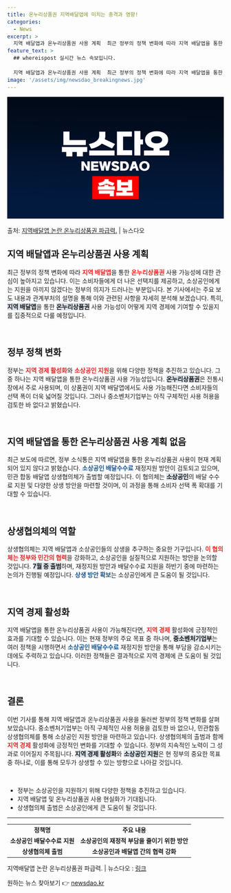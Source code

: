 ```yaml
---
title: 온누리상품권 지역배달앱에 미치는 충격과 영향!
categories:
  - News
excerpt: >
  지역 배달앱과 온누리상품권 사용 계획  최근 정부의 정책 변화에 따라 지역 배달앱을 통한 온누리상품권 사용 …
feature_text: >
  ## whereispost 실시간 뉴스 속보입니다.

  지역 배달앱과 온누리상품권 사용 계획  최근 정부의 정책 변화에 따라 지역 배달앱을 통한 온누리상품권 사용 …
image: '/assets/img/newsdao_breakingnews.jpg'
---
```


![뉴스다오 속보](/assets/img/newsdao_breakingnews.jpg)

<p>출처: <a href="https://newsdao.kr/4837" rel="dofollow">지역배달앱 논란 온누리상품권 파급력.</a> | 뉴스다오</p>

<h2 data-ke-size="size26">지역 배달앱과 온누리상품권 사용 계획</h2>

<p data-ke-size="size16">최근 정부의 정책 변화에 따라 <b><span style="color: #ee2323;">지역 배달앱</span></b>을 통한 <b><span style="color: #ee2323;">온누리상품권</span></b> 사용 가능성에 대한 관심이 높아지고 있습니다. 이는 소비자들에게 더 나은 선택지를 제공하고, 소상공인에게는 지원을 아끼지 않겠다는 정부의 의지가 드러나는 부분입니다. 본 기사에서는 주요 보도 내용과 관계부처의 설명을 통해 이와 관련된 사항을 자세히 분석해 보겠습니다. 특히, <b><span style="background-color: #21538527;">지역 배달앱</span></b>을 통한 <b><span style="background-color: #21538527;">온누리상품권</span></b> 사용 가능성이 어떻게 지역 경제에 기여할 수 있을지를 집중적으로 다룰 예정입니다.</p>

<p data-ke-size="size16">&nbsp;</p>

<h2 data-ke-size="size26">정부 정책 변화</h2>

<p data-ke-size="size16">정부는 <b><span style="color: #ee2323;">지역 경제 활성화</span></b>와 <b><span style="color: #ee2323;">소상공인 지원</span></b>을 위해 다양한 정책을 추진하고 있습니다. 그 중 하나는 지역 배달앱을 통한 온누리상품권 사용 가능성입니다. <b><span style="background-color: #21538527;">온누리상품권</span></b>은 전통시장에서 주로 사용되며, 이 상품권이 지역 배달앱에서도 사용 가능해진다면 소비자들의 선택 폭이 더욱 넓어질 것입니다. 그러나 중소벤처기업부는 아직 구체적인 사용 허용을 검토한 바 없다고 밝혔습니다.</p>

<p data-ke-size="size16">&nbsp;</p>

<h2 data-ke-size="size26">지역 배달앱을 통한 온누리상품권 사용 계획 없음</h2>

<p data-ke-size="size16">최근 보도에 따르면, 정부 소식통은 지역 배달앱을 통한 온누리상품권 사용이 현재 계획되어 있지 않다고 밝혔습니다. <b><span style="color: #1a5490;">소상공인 배달수수료</span></b> 재정지원 방안이 검토되고 있으며, 민관 합동 배달앱 상생협의체가 출범할 예정입니다. 이 협의체는 <b><span style="background-color: #21538527;">소상공인</span></b>의 배달 수수료 지원 및 다양한 상생 방안을 마련할 것이며, 이 과정을 통해 소비자 선택 폭 확대를 기대할 수 있습니다.</p>

<p data-ke-size="size16">&nbsp;</p>

<h2 data-ke-size="size26">상생협의체의 역할</h2>

<p data-ke-size="size16">상생협의체는 지역 배달앱과 소상공인들의 상생을 추구하는 중요한 기구입니다. <b><span style="color: #ee2323;">이 협의체는 정부와 민간의 협력</span></b>을 강화하고, 소상공인을 실질적으로 지원하는 방안을 논의할 것입니다. <b><span style="background-color: #21538527;">7월 중 출범</span></b>하며, 재정지원 방안과 배달수수료 지원을 하반기 중에 마련하는 논의가 진행될 예정입니다. <b><span style="color: #1a5490;">상생 방안 확보</span></b>는 소상공인에게 큰 도움이 될 것입니다.</p>

<p data-ke-size="size16">&nbsp;</p>

<h2 data-ke-size="size26">지역 경제 활성화</h2>

<p data-ke-size="size16">지역 배달앱을 통한 온누리상품권 사용이 가능해진다면, <b><span style="color: #ee2323;">지역 경제</span></b> 활성화에 긍정적인 효과를 기대할 수 있습니다. 이는 현재 정부의 주요 목표 중 하나며, <b><span style="background-color: #21538527;">중소벤처기업부</span></b>는 여러 정책을 시행하면서 <b><span style="color: #1a5490;">소상공인 배달수수료</span></b> 재정지원 방안을 통해 부담을 감소시키는 데에도 주력하고 있습니다. 이러한 정책들은 결과적으로 지역 경제에 큰 도움이 될 것입니다.</p>

<p data-ke-size="size16">&nbsp;</p>

<h2 data-ke-size="size26">결론</h2>

<p data-ke-size="size16">이번 기사를 통해 지역 배달앱과 온누리상품권 사용을 둘러싼 정부의 정책 변화를 살펴보았습니다. 중소벤처기업부는 아직 구체적인 사용 허용을 검토한 바 없으나, 민관합동 상생협의체를 통해 소상공인 지원 방안을 마련하고 있습니다. 상생협의체의 출범과 함께 <b><span style="color: #ee2323;">지역 경제</span></b> 활성화에 긍정적인 변화를 기대할 수 있습니다. 정부의 지속적인 노력이 그 성과로 이어질지 주목됩니다. <b><span style="background-color: #21538527;">지역 경제 활성화</span></b>와 <b><span style="background-color: #21538527;">소상공인 지원</span></b>은 현 정부의 중요한 목표 중 하나로, 이를 통해 모두가 상생할 수 있는 방향으로 나아갈 것입니다.</p>

<p data-ke-size="size16">&nbsp;</p>

<ul>
    <li>정부는 소상공인을 지원하기 위해 다양한 정책을 추진하고 있습니다.</li>
    <li>지역 배달앱 및 온누리상품권 사용 현실화가 기대됩니다.</li>
    <li>상생협의체 출범은 소상공인에게 큰 도움이 될 것입니다.</li>
</ul>

<hr />

<table>
    <tr>
        <td style="text-align: center; height: 17px;"><b>정책명</b></td>
        <td style="text-align: center; height: 17px;"><b>주요 내용</b></td>
    </tr>
    <tr>
        <td style="text-align: center; height: 17px;"><b>소상공인 배달수수료 지원</b></td>
        <td style="text-align: center; height: 17px;"><b>소상공인의 재정적 부담을 줄이기 위한 방안</b></td>
    </tr>
    <tr>
        <td style="text-align: center; height: 17px;"><b>상생협의체 출범</b></td>
        <td style="text-align: center; height: 17px;"><b>소상공인과 배달앱 간의 협력 강화</b></td>
    </tr>
</table>

<p data-ke-size="size16">지역배달앱 논란 온누리상품권 파급력. | 뉴스다오  : <a href="https://newsdao.kr/4837">링크</a></p> 

원하는 뉴스 찾아보기 👉 <a href="https://newsdao.kr" rel="dofollow">newsdao.kr</a>


